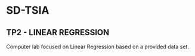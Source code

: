 # SD-TSIA 
## TP2 - LINEAR REGRESSION

Computer lab focused on Linear Regression based on a provided data set. 
